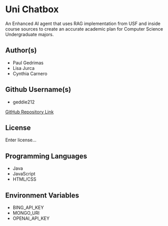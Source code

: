 
# Uni Chatbox

An Enhanced AI agent that uses RAG implementation from USF and inside course sources to create an accurate academic plan for Computer Science Undergraduate majors.

## Author(s)

- Paul Gedrimas
- Lisa Jurca
- Cynthia Carnero

## Github Username(s)

- geddie212

[GitHub Repository Link](https://github.com/ljurca/uni-chatbox)

## License

Enter license...

## Programming Languages 

- Java 
- JavaScript 
- HTML/CSS 

## Environment Variables

- BING_API_KEY
- MONGO_URI
- OPENAI_API_KEY

